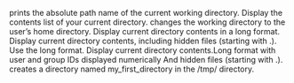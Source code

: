 prints the absolute path name of the current working directory.
Display the contents list of your current directory.
changes the working directory to the user’s home directory.
Display current directory contents in a long format.
Display current directory contents, including hidden files (starting with .). Use the long format.
Display current directory contents.Long format with user and group IDs displayed numerically And hidden files (starting with .).
creates a directory named my_first_directory in the /tmp/ directory.
